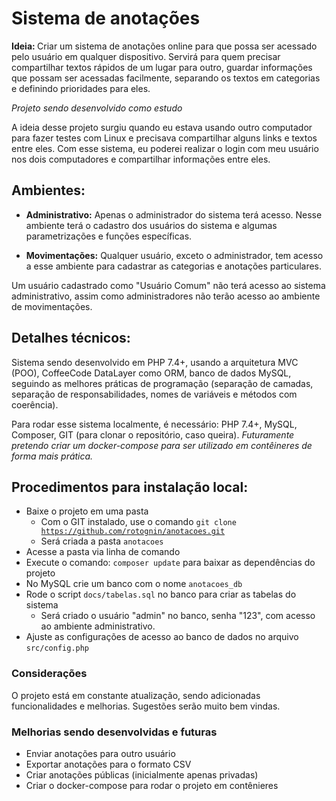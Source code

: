 # Sistema de anotações

<b>Ideia: </b> Criar um sistema de anotações online para que possa ser acessado pelo usuário em qualquer dispositivo. 
Servirá para quem precisar compartilhar textos rápidos de um lugar para outro, guardar informações que possam 
ser acessadas facilmente, separando os textos em categorias e definindo prioridades para eles.

<em>Projeto sendo desenvolvido como estudo</em>

A ideia desse projeto surgiu quando eu estava usando outro computador para fazer testes com Linux e precisava compartilhar alguns links 
e textos entre eles. Com esse sistema, eu poderei realizar o login com meu usuário nos dois computadores e compartilhar informações entre eles.

## Ambientes:

- <strong>Administrativo:</strong> Apenas o administrador do sistema terá acesso. Nesse ambiente terá o cadastro dos usuários do sistema e algumas 
parametrizações e funções específicas.

- <strong>Movimentações:</strong> Qualquer usuário, exceto o administrador, tem acesso a esse ambiente para cadastrar as categorias e anotações particulares.

Um usuário cadastrado como "Usuário Comum" não terá acesso ao sistema administrativo, assim como administradores não terão acesso ao ambiente de movimentações.

## Detalhes técnicos:

Sistema sendo desenvolvido em PHP 7.4+, usando a arquitetura MVC (POO), CoffeeCode DataLayer como ORM, banco de dados MySQL, seguindo as melhores práticas de programação (separação de camadas, separação de responsabilidades, nomes de variáveis e métodos com coerência).

Para rodar esse sistema localmente, é necessário: PHP 7.4+, MySQL, Composer, GIT (para clonar o repositório, caso queira). <em>Futuramente pretendo criar um docker-compose para ser utilizado em contêineres de forma mais 
prática.</em>

## Procedimentos para instalação local:

- Baixe o projeto em uma pasta
  - Com o GIT instalado, use o comando <code>git clone https://github.com/rotognin/anotacoes.git</code>
  - Será criada a pasta <code>anotacoes</code>
- Acesse a pasta via linha de comando
- Execute o comando: <code>composer update</code> para baixar as dependências do projeto
- No MySQL crie um banco com o nome <code>anotacoes_db</code>
- Rode o script <code>docs/tabelas.sql</code> no banco para criar as tabelas do sistema
  - Será criado o usuário "admin" no banco, senha "123", com acesso ao ambiente administrativo.
- Ajuste as configurações de acesso ao banco de dados no arquivo <code>src/config.php</code>

### Considerações

O projeto está em constante atualização, sendo adicionadas funcionalidades e melhorias. Sugestões serão muito bem vindas.

### Melhorias sendo desenvolvidas e futuras

- Enviar anotações para outro usuário
- Exportar anotações para o formato CSV
- Criar anotações públicas (inicialmente apenas privadas)
- Criar o docker-compose para rodar o projeto em contênieres